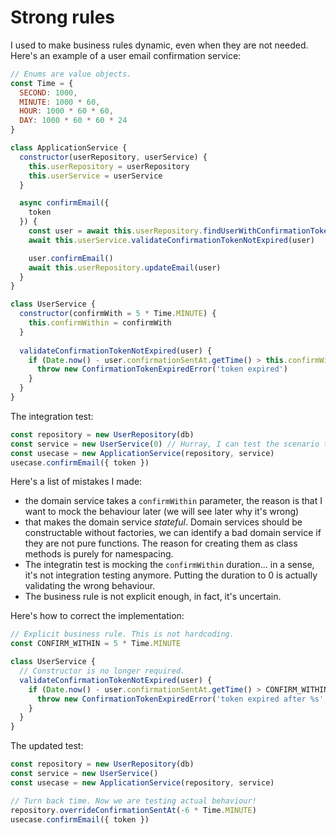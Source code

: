 # Strong rules

I used to make business rules dynamic, even when they are not needed. Here's an example of a user email confirmation service:

```js
// Enums are value objects.
const Time = {
  SECOND: 1000,
  MINUTE: 1000 * 60,
  HOUR: 1000 * 60 * 60,
  DAY: 1000 * 60 * 60 * 24
}

class ApplicationService {
  constructor(userRepository, userService) {
    this.userRepository = userRepository
    this.userService = userService
  }

  async confirmEmail({
    token
  }) {
    const user = await this.userRepository.findUserWithConfirmationToken(token)
    await this.userService.validateConfirmationTokenNotExpired(user)

    user.confirmEmail()
    await this.userRepository.updateEmail(user)
  }
}

class UserService {
  constructor(confirmWith = 5 * Time.MINUTE) {
    this.confirmWithin = confirmWith
  }
  
  validateConfirmationTokenNotExpired(user) {
    if (Date.now() - user.confirmationSentAt.getTime() > this.confirmWith) {
      throw new ConfirmationTokenExpiredError('token expired')
    }
  }
}
```

The integration test:

```js
const repository = new UserRepository(db)
const service = new UserService(0) // Hurray, I can test the scenario that the token expired.
const usecase = new ApplicationService(repository, service)
usecase.confirmEmail({ token })
```

Here's a list of mistakes I made:
- the domain service takes a `confirmWithin` parameter, the reason is that I want to mock the behaviour later (we will see later why it's wrong)
- that makes the domain service _stateful_. Domain services should be constructable without factories, we can identify a bad domain service if they are not pure functions. The reason for creating them as class methods is purely for namespacing.
- The integratin test is mocking the `confirmWithin` duration... in a sense, it's not integration testing anymore. Putting the duration to 0 is actually validating the wrong behaviour.
- The business rule is not explicit enough, in fact, it's uncertain.

Here's how to correct the implementation:

```js
// Explicit business rule. This is not hardcoding.
const CONFIRM_WITHIN = 5 * Time.MINUTE

class UserService {
  // Constructor is no longer required.
  validateConfirmationTokenNotExpired(user) {
    if (Date.now() - user.confirmationSentAt.getTime() > CONFIRM_WITHIN) {
      throw new ConfirmationTokenExpiredError('token expired after %s', CONFIRM_WITHIN) // Explicit rules makes explicit errors.
    }
  }
}
```

The updated test:
```js
const repository = new UserRepository(db)
const service = new UserService()
const usecase = new ApplicationService(repository, service)

// Turn back time. Now we are testing actual behaviour!
repository.overrideConfirmationSentAt(-6 * Time.MINUTE)
usecase.confirmEmail({ token })
```

